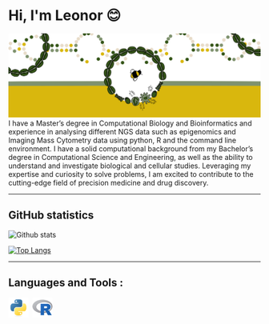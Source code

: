 # Hi, I'm Leonor :blush:

<img src="https://github.com/leonorss/leonorss/blob/main/logo_banner.png" alt="Banner of my interests">
I have a Master’s degree in Computational Biology and Bioinformatics and experience in analysing different NGS data such as epigenomics and Imaging Mass Cytometry data using python, R and the command line environment. I have a solid computational background from my Bachelor’s degree in Computational Science and Engineering, as well as the ability to understand and investigate biological and cellular studies. Leveraging my expertise and curiosity to solve problems, I am excited to contribute to the cutting-edge field of precision medicine and drug discovery.

---

## GitHub statistics

![Github stats](https://github-readme-stats.vercel.app/api?username=leonorss&show_icons=true&hide_border=true&count_private=true)

[![Top Langs](https://github-readme-stats.vercel.app/api/top-langs/?username=leonorss)](https://github.com/anuraghazra/github-readme-stats)

---

## Languages and Tools :

<div>
  <img src="https://github.com/devicons/devicon/blob/master/icons/python/python-original.svg" title="Python" alt="Python" width="40" height="40"/>&nbsp;
  <img src="https://github.com/devicons/devicon/blob/master/icons/r/r-original.svg" title="R" **alt="R" width="40" height="40"/>
</div>
